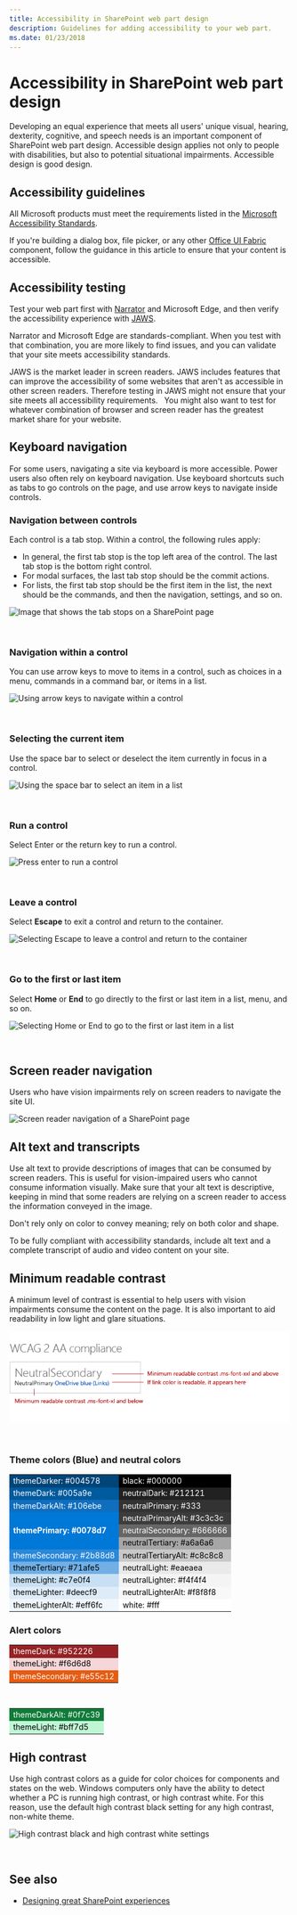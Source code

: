 ```yaml
---
title: Accessibility in SharePoint web part design
description: Guidelines for adding accessibility to your web part.
ms.date: 01/23/2018 
---
```


<!--Based on how rough this content is in its current state, i'm going to pull it from this initial release so we can edit and better prepare. -->

# Accessibility in SharePoint web part design

Developing an equal experience that meets all users' unique visual, hearing, dexterity, cognitive, and speech needs is an important component of SharePoint web part design. Accessible design applies not only to people with disabilities, but also to potential situational impairments. Accessible design is good design.

## Accessibility guidelines

<!-- Make sure that this is an external resource that folks can access. Original link was to a OneNote file. -->
All Microsoft products must meet the requirements listed in the [Microsoft Accessibility Standards](https://microsoft.sharepoint.com/teams/msenable/Pages/MASDetails.aspx
"Link to Microsoft Accesssibility Standards").  

<!-- Fabric components are not designed to be accessible already? And, shouldn't components that aren't based on Fabric also be accessible? -->

If you're building a dialog box, file picker, or any other [Office UI Fabric](https://developer.microsoft.com/en-us/fabric#/components) component, follow the guidance in this article to ensure that your content is accessible. 

<!-- Not sure why we have that link? It currently goes to the OneNote file. Where is the Common UI Controls content? Is that related to accessibility? [v-licapu] - I agree; we shouldn't be linking to this unless it's live to external audiences; even I can't access it. I moved it to within the comment: 
[Common UI Controls](https://microsoft.sharepoint.com/teams/STS/_layouts/OneNote.aspx?id=%2Fteams%2FSTS%2FShared%20Documents%2FSP%20Accessibility%2FAccessibility%20Guidance&wd=target%28Accessibility%20101.one%7C0005C142-938C-4411-B543-B9F4199E19B3%2FEverything%20you%20need%20to%20know%20about%20Accessibility%7CE099AFE3-8804-4E1F-BA50-99493AB8A3D0%2F%29 "Link to Common UI Controls") -->

## Accessibility testing

<!-- FYI, I added links. Can we assume that our target audience uses the Edge browser? -->

Test your web part first with [Narrator](https://support.microsoft.com/en-us/help/22798/windows-10-narrator-get-started) and Microsoft Edge, and then verify the accessibility experience with [JAWS](http://www.freedomscientific.com/Products/Blindness/JAWS).

Narrator and Microsoft Edge are standards-compliant. When you test with that combination, you are more likely to find issues, and you can validate that your site meets accessibility standards. 

JAWS is the market leader in screen readers. JAWS includes features that can improve the accessibility of some websites that aren't as accessible in other screen readers. Therefore testing in JAWS might not ensure that your site meets all accessibility requirements. 
 
You might also want to test for whatever combination of browser and screen reader has the greatest market share for your website.

<!-- Delete? This doesn't seem like text that should be in externally published docs? 
When suppliers test with JAWS, we ask them to repro identified bugs with Narrator and Edge. In the case a bug does not repro with Narrator/Edge it is sent to Mary Smith who works with VFO for a Jaws specific fix. 
-->

## Keyboard navigation

<!-- Is this section telling people how to navigate via a keyboard, or how to design to optimize for keyboard navigation? If the former, . -->

For some users, navigating a site via keyboard is more accessible. Power users also often rely on keyboard navigation. Use keyboard shortcuts such as tabs to go controls on the page, and use arrow keys to navigate inside controls.

### Navigation between controls

Each control is a tab stop. Within a control, the following rules apply:

- In general, the first tab stop is the top left area of the control. The last tab stop is the bottom right control.
- For modal surfaces, the last tab stop should be the commit actions.
- For lists, the first tab stop should be the first item in the list, the next should be the commands, and then the navigation, settings, and so on.

<!-- We should make sure the content in the accessibility topic is accessibible. ;) Please describe the information that the image conveys; something like this (also consider making the image an actual screen shot, that might be more clear):

In the following image:
The first tab is the list item.
The second tab is the command.
The third tab is the navigation.
-->


![Image that shows the tab stops on a SharePoint page](https://i.imgur.com/Vn3VosN.png)

<br/>

### Navigation within a control

You can use arrow keys to move to items in a control, such as choices in a menu, commands in a command bar, or items in a list.

<!-- This image is not very clear. Do you need to have the "blank" list box on the left? -->

![Using arrow keys to navigate within a control](https://i.imgur.com/vF0Nk73.png)

<br/>

### Selecting the current item

Use the space bar to select or deselect the item currently in focus in a control.

![Using the space bar to select an item in a list](https://i.imgur.com/j3fBKPl.png)

<br/>

### Run a control

Select Enter or the return key to run a control.

![Press enter to run a control](https://i.imgur.com/s0nMPdT.png)

<br/>

### Leave a control

Select **Escape** to exit a control and return to the container.

![Selecting Escape to leave a control and return to the container](https://i.imgur.com/uD99zIX.png)

<br/>

### Go to the first or last item

Select **Home** or **End** to go directly to the first or last item in a list, menu, and so on.

![Selecting Home or End to go to the first or last item in a list](https://i.imgur.com/gGKsh74.png)

<br/>

## Screen reader navigation

Users who have vision impairments rely on screen readers to navigate the site UI. 

<!-- Narrator isn't a third-party product. This image needs more text/explanation; please also clarify the alt text. Is this section important, or can it be removed, given the previous mention of testing with Narrator and JAWS? Again, the intent/target audience for this information isn't clear - is it for the user, or the designer? Can you explain why this information is important from the designer's POV? -->

![Screen reader navigation of a SharePoint page](https://i.imgur.com/ar23o3X.png)

## Alt text and transcripts

Use alt text to provide descriptions of images that can be consumed by screen readers. This is useful for vision-impaired users who cannot consume information visually. Make sure that your alt text is descriptive, keeping in mind that some readers are relying on a screen reader to access the information conveyed in the image. 

Don't rely only on color to convey meaning; rely on both color and shape.

To be fully compliant with accessibility standards, include alt text and a complete transcript of audio and video content on your site.

## Minimum readable contrast

A minimum level of contrast is essential to help users with vision impairments consume the content on the page. It is also important to aid readability in low light and glare situations. 

<!-- Convert this image into a table, for accessibility. ;) -->
<!-- ![Neutral, Theme, and Alert colors for minimum readable contrast](https://i.imgur.com/L7pSF1w.png)-->

![Colors for minimum readable contrast](../images/wcag-2aa-compliance-colors.png)

<br/>

### Theme colors (Blue) and neutral colors

<table>
<tr>
<td style="color:white; background-color:#004578">themeDarker: #004578</td>
<td style="color:white; background-color:#000000">black: #000000</td>
</tr>
<tr>
<td style="color:white; background-color:#005a9e">themeDark: #005a9e</td>
<td style="color:white; background-color:#212121">neutralDark: #212121</td>
</tr>
<tr>
<td style="color:white; background-color:#106ebe">themeDarkAlt: #106ebe</td>
<td style="color:white; background-color:#333">neutralPrimary: #333</td>
</tr>
<tr>
<td rowspan="3" style="font-weight:bold; vertical-align:middle; color:white; background-color:#0078d7">themePrimary: #0078d7</td>
<td style="color:white; background-color:#3c3c3c">neutralPrimaryAlt: #3c3c3c</td>
</tr>
<tr>
<td style="color:white; background-color:#666666">neutralSecondary: #666666</td>
</tr>
<tr>
<td style="color:black; background-color:#a6a6a6">neutralTertiary: #a6a6a6</td>
</tr>
<tr>
<td style="color:white; background-color:#2b88d8">themeSecondary: #2b88d8</td>
<td style="color:black; background-color:#c8c8c8">neutralTertiaryAlt: #c8c8c8</td>
</tr>
<tr>
<td style="color:black; background-color:#71afe5">themeTertiary: #71afe5</td>
<td style="color:black; background-color:#eaeaea">neutralLight: #eaeaea</td>
</tr>
<tr>
<td style="color:black; background-color:#c7e0f4">themeLight: #c7e0f4</td>
<td style="color:black; background-color:#f4f4f4">neutralLighter: #f4f4f4</td>
</tr>
<tr>
<td style="color:black; background-color:#deecf9">themeLighter: #deecf9</td>
<td style="color:black; background-color:#f8f8f8">neutralLighterAlt: #f8f8f8</td>
</tr>
<tr>
<td style="color:black; background-color:#eff6fc">themeLighterAlt: #eff6fc</td>
<td style="color:black; background-color:#fff">white: #fff</td>
</tr>
</table>

### Alert colors


<table>
<tr>
<td style="color:white; background-color:#952226">themeDark: #952226</td>
</tr>
<tr>
<td style="color:black; background-color:#f6d6d8">themeLight: #f6d6d8</td>
</tr>
<tr>
<td style="color:white; background-color:#e55c12">themeSecondary: #e55c12</td>
</tr>
</table>

<br/>

<table>
<tr>
<td style="color:white; background-color:#0f7c39">themeDarkAlt: #0f7c39</td>
</tr>
<tr>
<td style="color:black; background-color:#bff7d5">themeLight: #bff7d5</td>
</tr>
</table>

## High contrast

Use high contrast colors as a guide for color choices for components and states on the web. Windows computers only have the ability to detect whether a PC is running high contrast, or high contrast white. For this reason, use the default high contrast black setting for any high contrast, non-white theme.

<!-- In the left part of the image, I think the title should be "High Contrast Black". -->

![High contrast black and high contrast white settings](https://i.imgur.com/qvTFzd4.png)

<br/>

## See also

- [Designing great SharePoint experiences](design-guidance-overview.md)



